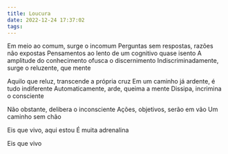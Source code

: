 ```yaml
---
title: Loucura
date: 2022-12-24 17:37:02
tags:
---
```

Em meio ao comum, surge o incomum
Perguntas sem respostas, razões não expostas
Pensamentos ao lento de um cognitivo quase isento
A amplitude do conhecimento ofusca o discernimento
Indiscriminadamente, surge o reluzente, que mente

Aquilo que reluz, transcende a própria cruz
Em um caminho já ardente, é tudo indiferente
Automaticamente, arde, queima a mente
Dissipa, incrimina o consciente

Não obstante, delibera o inconsciente
Ações, objetivos, serão em vão
Um caminho sem chão

Eis que vivo, aqui estou
É muita adrenalina

Eis que vivo
